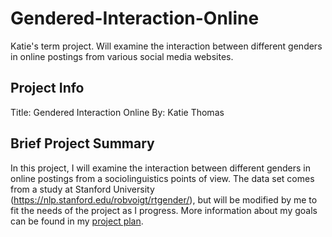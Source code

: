 # Gendered-Interaction-Online
Katie's term project. Will examine the interaction between different genders in online postings from various social media websites.

## Project Info
Title: Gendered Interaction Online
By: Katie Thomas

## Brief Project Summary
In this project, I will examine the interaction between different genders in online postings from a sociolinguistics points of view. The data set comes from a study at Stanford University (https://nlp.stanford.edu/robvoigt/rtgender/), but will be modified by me to fit the needs of the project as I progress. More information about my goals can be found in my [project plan](project_plan.md).